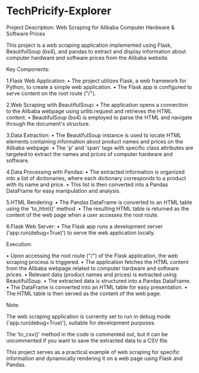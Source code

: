 # TechPricify-Explorer

Project Description: Web Scraping for Alibaba Computer Hardware & Software Prices

This project is a web scraping application implemented using Flask, BeautifulSoup (bs4), and pandas to extract and display information about computer hardware and software prices from the Alibaba website.

Key Components:

1.Flask Web Application:
• The project utilizes Flask, a web framework for Python, to create a simple web application.
• The Flask app is configured to serve content on the root route ("/").

2.Web Scraping with BeautifulSoup:
• The application opens a connection to the Alibaba webpage using urllib.request and retrieves the HTML content.
• BeautifulSoup (bs4) is employed to parse the HTML and navigate through the document's structure.

3.Data Extraction:
• The BeautifulSoup instance is used to locate HTML elements containing information about product names and prices on the Alibaba webpage.
• The 'p' and 'span' tags with specific class attributes are targeted to extract the names and prices of computer hardware and software.

4.Data Processing with Pandas:
• The extracted information is organized into a list of dictionaries, where each dictionary corresponds to a product with its name and price.
• This list is then converted into a Pandas DataFrame for easy manipulation and analysis.

5.HTML Rendering:
• The Pandas DataFrame is converted to an HTML table using the 'to_html()' method.
• The resulting HTML table is returned as the content of the web page when a user accesses the root route.

6.Flask Web Server:
• The Flask app runs a development server ('app.run(debug=True)') to serve the web application locally.

Execution:

• Upon accessing the root route ("/") of the Flask application, the web scraping process is triggered.
• The application fetches the HTML content from the Alibaba webpage related to computer hardware and software prices.
• Relevant data (product names and prices) is extracted using BeautifulSoup.
• The extracted data is structured into a Pandas DataFrame.
• The DataFrame is converted into an HTML table for easy presentation.
• The HTML table is then served as the content of the web page.


Note:

The web scraping application is currently set to run in debug mode ('app.run(debug=True)'), suitable for development purposes.

The 'to_csv()' method in the code is commented out, but it can be uncommented if you want to save the extracted data to a CSV file.

This project serves as a practical example of web scraping for specific information and dynamically rendering it on a web page using Flask and Pandas.
